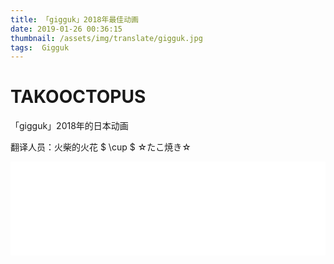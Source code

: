 ```yaml
---
title: 「gigguk」2018年最佳动画
date: 2019-01-26 00:36:15
thumbnail: /assets/img/translate/gigguk.jpg
tags:  Gigguk
---
```

# TAKOOCTOPUS

<label class="label-header"> 「gigguk」2018年的日本动画 </label>

翻译人员：火柴的火花 $ \cup $  ☆たこ焼き☆

<iframe id="spkj" src="//player.bilibili.com/player.html?aid=41763433&cid=73340496&page=1" scrolling="no" border="0" frameborder="no" framespacing="0" allowfullscreen="true" width=100%> </iframe>
<script type="text/javascript">
    document.getElementById("spkj").style.height=document.getElementById("spkj").scrollWidth*0.76+"px";
</script>
